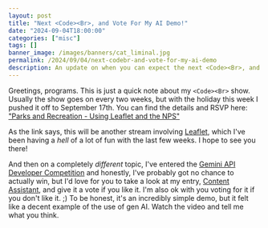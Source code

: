 ```yaml
---
layout: post
title: "Next <Code><Br>, and Vote For My AI Demo!"
date: "2024-09-04T18:00:00"
categories: ["misc"]
tags: []
banner_image: /images/banners/cat_liminal.jpg
permalink: /2024/09/04/next-codebr-and-vote-for-my-ai-demo
description: An update on when you can expect the next <Code><Br>, and my submission to an AI Contest.
---
```


Greetings, programs. This is just a quick note about my `<Code><Br>` show. Usually the show goes on every two weeks, but with the holiday this week I pushed it off to September 17th. You can find the details and RSVP here: ["Parks and Recreation - Using Leaflet and the NPS"](https://cfe.dev/talkshows/codebreak-09172024/)

As the link says, this will be another stream involving [Leaflet](https://leaflet.js), which I've been having a *hell* of a lot of fun with the last few weeks. I hope to see you there!

And then on a completely *different* topic, I've entered the [Gemini API Developer Competition](https://ai.google.dev/competition) and honestly, I've probably got no chance to actually win, but I'd love for you to take a look at my entry, [Content Assistant](https://ai.google.dev/competition/projects/content-assistant), and give it a vote if you like it. I'm also ok with you voting for it if you don't like it. ;) To be honest, it's an incredibly simple demo, but it felt like a decent example of the use of gen AI. Watch the video and tell me what you think.
